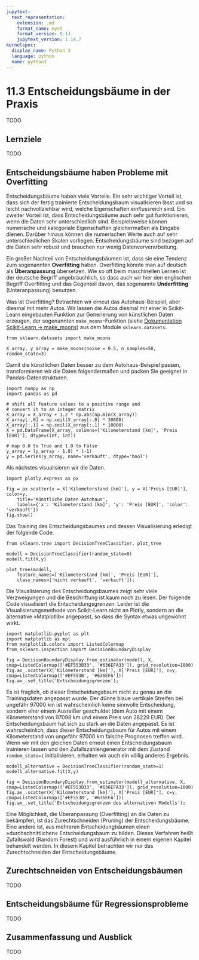 ```yaml
---
jupytext:
  text_representation:
    extension: .md
    format_name: myst
    format_version: 0.13
    jupytext_version: 1.14.7
kernelspec:
  display_name: Python 3
  language: python
  name: python3
---
```


# 11.3 Entscheidungsbäume in der Praxis

TODO


## Lernziele

TODO


## Entscheidungsbäume haben Probleme mit Overfitting

Entscheidungsbäume haben viele Vorteile. Ein sehr wichtiger Vorteil ist, dass
sich der fertig trainierte Entscheidungsbaum visualisieren lässt und so leicht
nachvollziehbar wird, welche Eigenschaften einflussreich sind. Ein zweiter
Vorteil ist, dass Entscheidungsbäume auch sehr gut funktionieren, wenn die Daten
sehr unterschiedlich sind. Beispielsweise können numerische und kategoriale
Eigenschaften gleichermaßen als Eingabe dienen. Darüber hinaus können die
numerischen Werte auch auf sehr unterschiedlichen Skalen vorliegen.
Entscheidungsbäume sind bezogen auf die Daten sehr robust und brauchen nur wenig
Datenvorverarbeitung. 

Ein großer Nachteil von Entscheidungsbäumen ist, dass sie eine Tendenz zum
sogenannten **Overfitting** haben. Overfitting könnte man auf deutsch als
**Überanpassung** übersetzen. Wie so oft beim maschinellen Lernen ist der
deutsche Begriff ungebräuchlich, so dass auch wir hier den englischen Begriff
Overfitting und das Gegenteil davon, das sogenannte **Underfitting**
(Unteranpassung) benutzen.

Was ist Overfitting? Betrachten wir erneut das Autohaus-Beispiel, aber diesmal
mit mehr Autos. Wir lassen die Autos diesmal mit einer in Scikit-Learn
eingebauten Funktion zur Generierung von künstlichen Daten erzeugen, der
sogenannten `make_moons`-Funktion (siehe [Dokumentation Scikit-Learn →
make_moons](https://scikit-learn.org/stable/modules/generated/sklearn.datasets.make_moons.html)) aus dem Module `sklearn.datasets`.

```{code-cell}
from sklearn.datasets import make_moons 

X_array, y_array = make_moons(noise = 0.5, n_samples=50, random_state=3)
```

Damit die künstlichen Daten besser zu dem Autohaus-Beispiel passen,
transformieren wir die Daten folgendermaßen und packen Sie geeignet in
Pandas-Datenstrukturen.

```{code-cell}
import numpy as np
import pandas as pd

# shift all feature values to a positive range and 
# convert it to an integer matrix
X_array = X_array + 1.2 * np.abs(np.min(X_array))
X_array[:,0] = np.ceil(X_array[:,0] * 30000)
X_array[:,1] = np.ceil(X_array[:,1] * 10000)
X = pd.DataFrame(X_array, columns=['Kilometerstand [km]', 'Preis [EUR]'], dtype=(int, int))

# map 0.0 to True and 1.0 to False
y_array = (y_array - 1.0) * (-1)
y = pd.Series(y_array, name='verkauft', dtype='bool')
```

Als nächstes visualisieren wir die Daten.

```{code-cell}
import plotly.express as px

fig = px.scatter(x = X['Kilometerstand [km]'], y = X['Preis [EUR]'], color=y,
    title='Künstliche Daten Autohaus',
    labels={'x': 'Kilometerstand [km]', 'y': 'Preis [EUR]', 'color': 'verkauft'})
fig.show()
```

Das Training des Entscheidungsbaumes und dessen Visualisierung erledigt der
folgende Code.

```{code-cell}
from sklearn.tree import DecisionTreeClassifier, plot_tree

modell = DecisionTreeClassifier(random_state=0)
modell.fit(X,y)

plot_tree(modell,
    feature_names=['Kilometerstand [km]', 'Preis [EUR]'],
    class_names=['nicht verkauft', 'verkauft']);
```

Die Visualisierung des Entscheidungsbaumes zeigt sehr viele Verzweigungen und
die Beschriftung ist kaum noch zu lesen. Der folgende Code visualisiert die
Entscheidungsgrenzen. Leider ist die Visualisierungsmethode von Scikit-Learn
nicht an Plotly, sondern an die alternative »Matplotlib« angepasst, so dass die
Syntax etwas ungewohnt wirkt.

```{code-cell}
import matplotlib.pyplot as plt
import matplotlib as mpl
from matplotlib.colors import ListedColormap
from sklearn.inspection import DecisionBoundaryDisplay

fig = DecisionBoundaryDisplay.from_estimator(modell, X, cmap=ListedColormap(['#EF553B33', '#636EFA33']), grid_resolution=1000)
fig.ax_.scatter(X['Kilometerstand [km]'], X['Preis [EUR]'], c=y, cmap=ListedColormap(['#EF553B', '#636EFA']))
fig.ax_.set_title('Entscheidungsgrenzen');
```

Es ist fraglich, ob dieser Entscheidungsbaum nicht zu genau an die
Trainingsdaten angepasst wurde. Der dünne blaue vertikale Streifen bei ungefähr
97000 km ist wahrscheinlich keine sinnvolle Entscheidung, sondern eher einem
Ausreißer geschuldet (dem Auto mit einem Kilometerstand von 97098 km und einem
Preis von 28229 EUR). Der Entscheidungsbaum hat sich zu stark an die Daten
angepasst. Es ist wahrscheinlich, dass dieser Entscheidungsbaum für Autos mit
einem Kilometerstand von ungefähr 97000 km falsche Prognosen treffen wird. Wenn
wir mit den gleichen Daten erneut einen Entscheidungsbaum trainieren lassen und
den Zufallszahlengenerator mit dem Zustand `random_state=1` initialisieren,
erhalten wir auch ein völlig anderes Ergebnis.

```{code-cell}
modell_alternative = DecisionTreeClassifier(random_state=1)
modell_alternative.fit(X,y)

fig = DecisionBoundaryDisplay.from_estimator(modell_alternative, X, cmap=ListedColormap(['#EF553B33', '#636EFA33']), grid_resolution=1000)
fig.ax_.scatter(X['Kilometerstand [km]'], X['Preis [EUR]'], c=y, cmap=ListedColormap(['#EF553B', '#636EFA']))
fig.ax_.set_title('Entscheidungsgrenzen des alternativen Modells');
```

Eine Möglichkeit, die Überanpassung (Overfitting) an die Daten zu bekämpfen, ist
das Zurechtschneiden (Pruning) der Entscheidungsbäume. Eine andere ist, aus
mehreren Entscheidungbäumen einen »durchschnittlichen« Entscheidungsbaum zu
bilden. Dieses Verfahren heißt Zufallswald (Random Forest) und wird ausführlich
in einem eigenen Kapitel behandelt werden. In diesem Kapitel betrachten wir nur
das Zurechtschneiden der Entscheidungsbäume. 

## Zurechtschneiden von Entscheidungsbäumen

TODO


## Entscheidungsbäume für Regressionsprobleme

TODO


## Zusammenfassung und Ausblick

TODO
